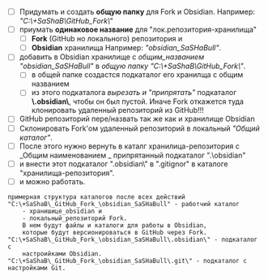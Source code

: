 - [ ] Придумать и создать __общую папку__ для Fork и Obsidian. 
	 Например: _"C:\\+SaShaB\\_GitHub_Fork_\\"_
- [ ] приумать __одинаковое название__  для "лок.репозитория-хранилища" 
	- [ ] __Fork__ (GitHub но локального) репозитория и 
	- [ ] __Obsidian__ хранилища
	 Например: _"obsidian_SaSHaBull"_.
- [ ] добавить в Obsidian хранилище с _общим_названием_  _"obsidian_SaSHaBull"_ в _общую папку_ _"C:\\+SaShaB\\_GitHub_Fork_\\"_.
	- [ ] в общей папке создастся подкаталог его хранилща с общим названием
	- [ ] из этого подкаталога _вырезать и "припрятать"_ подкаталог __\\.obsidian\\__, чтобы он был пустой. Иначе Fork откажется туда клонировать удаленный репозиторий из GitHub!!!
- [ ] GitHub репозиторий пере/назвать так же как и хранилище Obsidian
- [ ] Склонировать Fork'ом удаленный репозиторий в локальный _"Общий каталог"_.
- [ ] После этого нужно вернуть в каталг хранилица-репозитория с _Общим наименованием _ припрятанный подкаталог ".\\obsidian\"
- [ ] и внести этот подкаталог ".obsidian\\" в ".gitignor" в каталоге "хранилища-репозитория".
- [ ] и можно работать.

```
примерная структура каталогов после всех действий
"C:\+SaShaB\_GitHub_Fork_\obsidian_SaSHaBull" - работчий каталог
	- хранишице_obsidian и 
	- локальный_репозиторий Fork. 
	В нем будут файлы и каталоги для работы в Obsidian,
	которые будут версионироваться в GitHub через Fork.
"C:\+SaShaB\_GitHub_Fork_\obsidian_SaSHaBull\.obsidian\" - подкаталог с 
	настроийками Obsidian.
"C:\+SaShaB\_GitHub_Fork_\obsidian_SaSHaBull\.git\" - подкаталог с настройками Git.
```